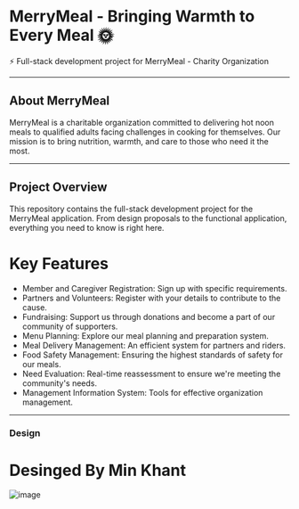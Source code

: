 # MerryMeal - Bringing Warmth to Every Meal 🌞

⚡ Full-stack development project for MerryMeal - Charity Organization

---

## About MerryMeal

MerryMeal is a charitable organization committed to delivering hot noon meals to qualified adults facing challenges in cooking for themselves. Our mission is to bring nutrition, warmth, and care to those who need it the most.

---

## Project Overview

This repository contains the full-stack development project for the MerryMeal application. From design proposals to the functional application, everything you need to know is right here.

# Key Features

- Member and Caregiver Registration: Sign up with specific requirements.
- Partners and Volunteers: Register with your details to contribute to the cause.
- Fundraising: Support us through donations and become a part of our community of supporters.
- Menu Planning: Explore our meal planning and preparation system.
- Meal Delivery Management: An efficient system for partners and riders.
- Food Safety Management: Ensuring the highest standards of safety for our meals.
- Need Evaluation: Real-time reassessment to ensure we're meeting the community's needs.
- Management Information System: Tools for effective organization management.

---

### Design

# Desinged By Min Khant

![image](https://github.com/Rayy-007/meals-on-wheel-project/assets/113674028/d30a489b-f4c9-4f85-94ef-cd3b9e972ec5)

